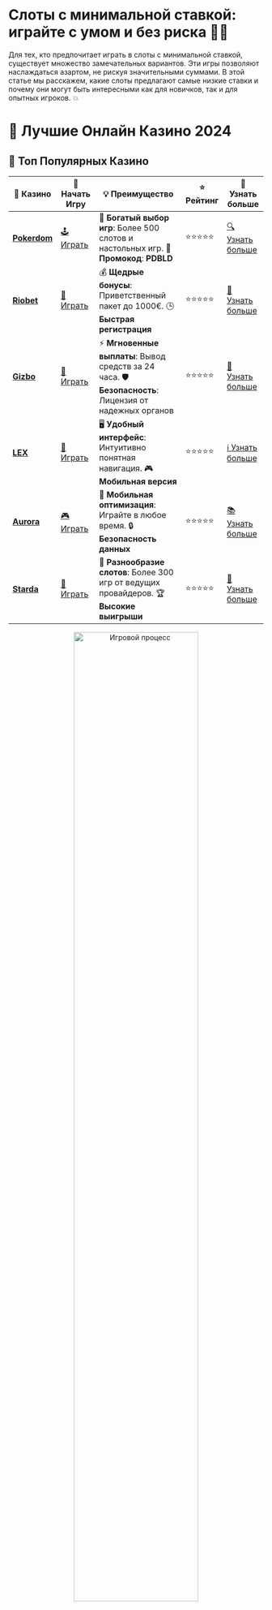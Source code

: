 # **Слоты с минимальной ставкой: играйте с умом и без риска 💸🎰**

Для тех, кто предпочитает играть в слоты с минимальной ставкой, существует множество замечательных вариантов. Эти игры позволяют наслаждаться азартом, не рискуя значительными суммами. В этой статье мы расскажем, какие слоты предлагают самые низкие ставки и почему они могут быть интересными как для новичков, так и для опытных игроков. 💥

# 🎰 Лучшие Онлайн Казино 2024

## 🌟 Топ Популярных Казино

| 🎲 **Казино** | 🔗 **Начать Игру** | 💡 **Преимущество** | ⭐ **Рейтинг** | 🔗 **Узнать больше** |
|--------------|---------------------|---------------------|----------------|----------------------|
| [**Pokerdom**](https://brandplay.link/4k77v2yx) | [🕹️ Играть](https://brandplay.link/4k77v2yx) | 🎉 **Богатый выбор игр**: Более 500 слотов и настольных игр. 🎁 **Промокод**: **PDBLD** | ⭐⭐⭐⭐⭐ | [🔍 Узнать больше](https://brandplay.link/4k77v2yx) |
| [**Riobet**](https://brandplay.link/7xBLTPyj) | [🎰 Играть](https://brandplay.link/7xBLTPyj) | 💰 **Щедрые бонусы**: Приветственный пакет до 1000€. 🕒 **Быстрая регистрация** | ⭐⭐⭐⭐⭐ | [📖 Узнать больше](https://brandplay.link/7xBLTPyj) |
| [**Gizbo**](https://brandplay.link/bprXw4YV) | [🎲 Играть](https://brandplay.link/bprXw4YV) | ⚡ **Мгновенные выплаты**: Вывод средств за 24 часа. 🛡️ **Безопасность**: Лицензия от надежных органов | ⭐⭐⭐⭐⭐ | [📝 Узнать больше](https://brandplay.link/bprXw4YV) |
| [**LEX**](https://brandplay.link/zW4hdDFV) | [🤑 Играть](https://brandplay.link/zW4hdDFV) | 🖥️ **Удобный интерфейс**: Интуитивно понятная навигация. 🎮 **Мобильная версия** | ⭐⭐⭐⭐⭐ | [ℹ️ Узнать больше](https://brandplay.link/zW4hdDFV) |
| [**Aurora**](https://10trafic-stat2.com/click/668546556bcc6313411604bd/6766/13032/subaccount) | [🎮 Играть](https://10trafic-stat2.com/click/668546556bcc6313411604bd/6766/13032/subaccount) | 📱 **Мобильная оптимизация**: Играйте в любое время. 🔒 **Безопасность данных** | ⭐⭐⭐⭐⭐ | [📚 Узнать больше](https://10trafic-stat2.com/click/668546556bcc6313411604bd/6766/13032/subaccount) |
| [**Starda**](https://brandplay.link/fB7xwRFL) | [🎯 Играть](https://brandplay.link/fB7xwRFL) | 🎰 **Разнообразие слотов**: Более 300 игр от ведущих провайдеров. 🏆 **Высокие выигрыши** | ⭐⭐⭐⭐⭐ | [🔎 Узнать больше](https://brandplay.link/fB7xwRFL) |

<div align="center">
    <img src="https://i.pinimg.com/originals/87/9e/b9/879eb9354dd0699582408b68f2e253b2.gif" alt="Игровой процесс" width="70%">
</div>

## 💎 Лучшие Бонусы и Акции

| 🎲 **Казино** | 🔗 **Начать Игру** | 💡 **Преимущество** | ⭐ **Рейтинг** | 🔗 **Узнать больше** |
|--------------|---------------------|---------------------|----------------|----------------------|
| [**Kometa**](https://brandplay.link/8ZymQJV8) | [🎰 Играть](https://brandplay.link/8ZymQJV8) | 🎁 **Эксклюзивные бонусы**: Регулярные акции и промо. 🔄 **Программы лояльности** | ⭐⭐⭐⭐☆ | [🔍 Узнать больше](https://brandplay.link/8ZymQJV8) |
| [**R7**](https://brandplay.link/bMd3Yjsw) | [🕹️ Играть](https://brandplay.link/bMd3Yjsw) | 🕒 **Круглосуточная поддержка**: Всегда на связи. 💸 **Высокие лимиты** | ⭐⭐⭐⭐☆ | [📖 Узнать больше](https://brandplay.link/bMd3Yjsw) |
| [**7K**](https://brandplay.link/BvQyFShp) | [🎲 Играть](https://brandplay.link/BvQyFShp) | 🌟 **Эксклюзивные бонусы**: Только для VIP игроков. 🎉 **Сезонные акции** | ⭐⭐⭐⭐☆ | [📝 Узнать больше](https://brandplay.link/BvQyFShp) |
| [**Kent**](https://brandplay.link/Fv2WP3js) | [🤑 Играть](https://brandplay.link/Fv2WP3js) | 📈 **Высокий RTP**: Более 98%. 💼 **Профессиональная поддержка** | ⭐⭐⭐⭐☆ | [ℹ️ Узнать больше](https://brandplay.link/Fv2WP3js) |
| [**1Xslots**](https://brandplay.link/hSB1khtr) | [🎮 Играть](https://brandplay.link/hSB1khtr) | 🎉 **Множество акций**: Еженедельные бонусы и турниры. 🛡️ **Безопасность** | ⭐⭐⭐⭐☆ | [📚 Узнать больше](https://brandplay.link/hSB1khtr) |
| [**Gama**](https://brandplay.link/j6NMKsDz) | [🎯 Играть](https://brandplay.link/j6NMKsDz) | 🔍 **Интуитивный интерфейс**: Легкость использования. 🏅 **Престижные турниры** | ⭐⭐⭐⭐☆ | [🔎 Узнать больше](https://brandplay.link/j6NMKsDz) |

<div align="center">
    <img src="https://i.pinimg.com/originals/87/9e/b9/879eb9354dd0699582408b68f2e253b2.gif" alt="Игровой процесс" width="70%">
</div>

## 🚀 Быстрые Выигрыши и Поддержка

| 🎲 **Казино** | 🔗 **Начать Игру** | 💡 **Преимущество** | ⭐ **Рейтинг** | 🔗 **Узнать больше** |
|--------------|---------------------|---------------------|----------------|----------------------|
| [**Onion**](https://brandplay.link/zBGRVpQ9) | [🎰 Играть](https://brandplay.link/zBGRVpQ9) | 🤑 **Низкие ставки**: Идеально для начинающих. 🔄 **Быстрые выводы** | ⭐⭐⭐⭐☆ | [🔍 Узнать больше](https://brandplay.link/zBGRVpQ9) |
| [**Чемпион**](https://temon-gter.cfd/go/lRq?p80412p304504pcc44t17455) | [🕹️ Играть](https://temon-gter.cfd/go/lRq?p80412p304504pcc44t17455) | 🏅 **Лояльная программа**: Награды за активность. 🎁 **Ежемесячные бонусы** | ⭐⭐⭐⭐☆ | [📖 Узнать больше](https://temon-gter.cfd/go/lRq?p80412p304504pcc44t17455) |
| [**Vavada**](https://vavadapartner.pro/?promo=ea5c9275-6854-4505-94fc-95ab18221945-linkb2) | [🎲 Играть](https://vavadapartner.pro/?promo=ea5c9275-6854-4505-94fc-95ab18221945-linkb2) | 🚀 **Быстрая регистрация**: Начните играть мгновенно. 🔐 **Безопасные транзакции** | ⭐⭐⭐⭐☆ | [📝 Узнать больше](https://vavadapartner.pro/?promo=ea5c9275-6854-4505-94fc-95ab18221945-linkb2) |
| [**Friends**](https://gofriends.kim/linkb2) | [🤑 Играть](https://gofriends.kim/linkb2) | 🤝 **Социальные игры**: Играйте с друзьями. 🌐 **Мультиплатформенность** | ⭐⭐⭐⭐☆ | [ℹ️ Узнать больше](https://gofriends.kim/linkb2) |
| [**1WIN**](https://brandplay.link/smXVpBbG) | [🎮 Играть](https://brandplay.link/smXVpBbG) | 🏆 **Спортивные ставки**: Широкий выбор видов спорта. 💵 **Высокие коэффициенты** | ⭐⭐⭐⭐☆ | [📚 Узнать больше](https://brandplay.link/smXVpBbG) |
| [**Drip**](https://drp-ircp01.com/c07e6a3db) | [🎯 Играть](https://drp-ircp01.com/c07e6a3db) | 🌐 **Инновационные игры**: Новейшие игровые технологии. 🛡️ **Высокая безопасность** | ⭐⭐⭐⭐☆ | [🔎 Узнать больше](https://drp-ircp01.com/c07e6a3db) |
| [**JoyCasino**](https://rpc30.call2me.pro/?/ru/registration?apkpop=0&partner=p24970p3291217pc98f) | [🎰 Играть](https://rpc30.call2me.pro/?/ru/registration?apkpop=0&partner=p24970p3291217pc98f) | 🎁 **Приятные бонусы**: Ежедневные акции и подарки. 🕹️ **Разнообразие игр** | ⭐⭐⭐⭐☆ | [🔍 Узнать больше](https://rpc30.call2me.pro/?/ru/registration?apkpop=0&partner=p24970p3291217pc98f) |

<div align="center">
    <img src="https://i.pinimg.com/originals/87/9e/b9/879eb9354dd0699582408b68f2e253b2.gif" alt="Игровой процесс" width="70%">
</div>
---

✨ **Выбирайте лучшее казино для себя и наслаждайтесь игрой! Удачи!** ✨
![Слоты с минимальной ставкой](https://i.pinimg.com/originals/a9/29/6e/a9296ea1cf6a7c20a985e593451f0323.png)

### 1. **Преимущества слотов с минимальной ставкой** 💡

Игры с низкими ставками имеют несколько ключевых преимуществ:

#### 1.1 **Долгие игровые сессии** ⏳

С минимальными ставками ваш игровой бюджет продлится дольше. Это особенно полезно, если вы хотите провести больше времени в игре, исследуя различные слоты или тестируя стратегии.

#### 1.2 **Меньше рисков** 🚫

Игры с минимальными ставками позволяют контролировать риски. Даже если вам не повезет, потери будут ограничены, что позволяет продолжить игру без значительных финансовых потерь.

#### 1.3 **Подходит для новичков** 🆕

Если вы новичок и не хотите сразу вносить большие суммы в игру, слоты с минимальными ставками — это идеальный выбор. Они помогут вам привыкнуть к игровому процессу и правилам, не рискуя значительными деньгами.

#### 1.4 **Бонусы и акции** 🎁

Некоторые слоты с минимальной ставкой также предлагают выгодные бонусы и фриспины. Это дает возможность увеличить ваш игровой баланс без дополнительных затрат.

### 2. **Какие слоты имеют минимальные ставки?** 💸

Многие популярные слоты предлагают минимальные ставки, которые начинаются всего с нескольких центов или рублей. Вот несколько примеров:

#### 2.1 **Book of Dead** 📚

Это классический слот от Play’n GO с минимальной ставкой, начиная с 1 рубля. Он популярен среди игроков благодаря интересному сюжету и возможности выигрывать большие суммы при малых ставках.

#### 2.2 **Starburst** ✨

Один из самых известных слотов от NetEnt, **Starburst** предлагает ставки от 0,10 до 100 монет. Это идеальный слот для тех, кто хочет играть с минимальными ставками и при этом получить возможность выиграть крупные суммы.

#### 2.3 **Gonzo’s Quest** 🌍

В этом слоте от NetEnt минимальная ставка начинается с 0,10 монет, и он предоставляет отличные возможности для получения бонусов и множителей.

#### 2.4 **Fruit Party** 🍉

Этот слот от Pragmatic Play позволяет делать ставки с минимальной ставкой всего 0,10 монеты, что делает его доступным для большинства игроков.

#### 2.5 **Dead or Alive 2** 💀

Слот **Dead or Alive 2** от NetEnt позволяет начинать игру с минимальной ставкой от 0,09 монет, что делает его подходящим для игроков, которые не хотят рисковать большими суммами.

#### 2.6 **Sweet Bonanza** 🍬

Еще один популярный слот от Pragmatic Play, в котором минимальная ставка начинается с 0,20 монеты. Он отличается яркой графикой и интересным бонусным раундом.

### 3. **Как выбрать слоты с минимальными ставками?** 🧐

#### 3.1 **Определите ваш бюджет** 💵

Перед тем как начать игру, важно установить лимит для ставок. Если вы хотите играть с минимальной ставкой, но при этом не рисковать большими суммами, выбирайте слоты с низким порогом ставки.

#### 3.2 **Проверьте RTP (Возврат игроку)** 🎯

RTP (Return to Player) — это процент возврата средств игроку в долгосрочной перспективе. Для более успешной игры выбирайте слоты с высоким RTP. Оптимальным будет выбор слота с RTP от 96% и выше.

#### 3.3 **Используйте бонусы и фриспины** 🎉

Не забывайте использовать бонусы, фриспины и другие предложения от казино, чтобы увеличить шансы на выигрыш, не увеличивая свои ставки.

### 4. **Заключение** 🏁

Слоты с минимальной ставкой — это отличный способ наслаждаться игрой, не рискуя большими суммами. Они идеально подходят для новичков, тех, кто хочет дольше наслаждаться процессом, и игроков с ограниченным бюджетом. Благодаря разнообразию слотов с низкими ставками вы всегда сможете найти игру, которая вам подходит.

Выбирайте слоты с минимальными ставками и получайте удовольствие от игры! 🎰✨

Приятной игры! 🍀
